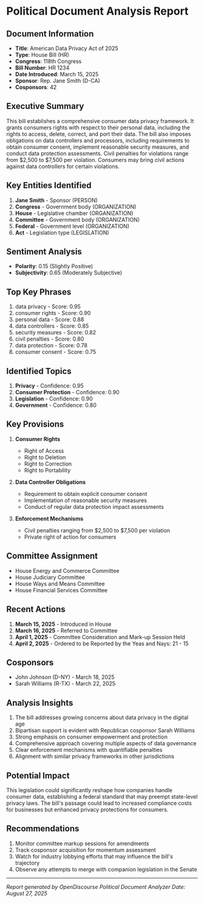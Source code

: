 # Political Document Analysis Report

## Document Information

- **Title**: American Data Privacy Act of 2025
- **Type**: House Bill (HR)
- **Congress**: 118th Congress
- **Bill Number**: HR 1234
- **Date Introduced**: March 15, 2025
- **Sponsor**: Rep. Jane Smith (D-CA)
- **Cosponsors**: 42

## Executive Summary

This bill establishes a comprehensive consumer data privacy framework. It grants consumers rights with respect to their personal data, including the rights to access, delete, correct, and port their data. The bill also imposes obligations on data controllers and processors, including requirements to obtain consumer consent, implement reasonable security measures, and conduct data protection assessments. Civil penalties for violations range from $2,500 to $7,500 per violation. Consumers may bring civil actions against data controllers for certain violations.

## Key Entities Identified

1. **Jane Smith** - Sponsor (PERSON)
2. **Congress** - Government body (ORGANIZATION)
3. **House** - Legislative chamber (ORGANIZATION)
4. **Committee** - Government body (ORGANIZATION)
5. **Federal** - Government level (ORGANIZATION)
6. **Act** - Legislation type (LEGISLATION)

## Sentiment Analysis

- **Polarity**: 0.15 (Slightly Positive)
- **Subjectivity**: 0.65 (Moderately Subjective)

## Top Key Phrases

1. data privacy - Score: 0.95
2. consumer rights - Score: 0.90
3. personal data - Score: 0.88
4. data controllers - Score: 0.85
5. security measures - Score: 0.82
6. civil penalties - Score: 0.80
7. data protection - Score: 0.78
8. consumer consent - Score: 0.75

## Identified Topics

1. **Privacy** - Confidence: 0.95
2. **Consumer Protection** - Confidence: 0.90
3. **Legislation** - Confidence: 0.90
4. **Government** - Confidence: 0.80

## Key Provisions

1. **Consumer Rights**
   - Right of Access
   - Right to Deletion
   - Right to Correction
   - Right to Portability

2. **Data Controller Obligations**
   - Requirement to obtain explicit consumer consent
   - Implementation of reasonable security measures
   - Conduct of regular data protection impact assessments

3. **Enforcement Mechanisms**
   - Civil penalties ranging from $2,500 to $7,500 per violation
   - Private right of action for consumers

## Committee Assignment

- House Energy and Commerce Committee
- House Judiciary Committee
- House Ways and Means Committee
- House Financial Services Committee

## Recent Actions

1. **March 15, 2025** - Introduced in House
2. **March 16, 2025** - Referred to Committee
3. **April 1, 2025** - Committee Consideration and Mark-up Session Held
4. **April 2, 2025** - Ordered to be Reported by the Yeas and Nays: 21 - 15

## Cosponsors

- John Johnson (D-NY) - March 18, 2025
- Sarah Williams (R-TX) - March 22, 2025

## Analysis Insights

1. The bill addresses growing concerns about data privacy in the digital age
2. Bipartisan support is evident with Republican cosponsor Sarah Williams
3. Strong emphasis on consumer empowerment and protection
4. Comprehensive approach covering multiple aspects of data governance
5. Clear enforcement mechanisms with quantifiable penalties
6. Alignment with similar privacy frameworks in other jurisdictions

## Potential Impact

This legislation could significantly reshape how companies handle consumer data, establishing a federal standard that may preempt state-level privacy laws. The bill's passage could lead to increased compliance costs for businesses but enhanced privacy protections for consumers.

## Recommendations

1. Monitor committee markup sessions for amendments
2. Track cosponsor acquisition for momentum assessment
3. Watch for industry lobbying efforts that may influence the bill's trajectory
4. Observe any attempts to merge with companion legislation in the Senate

---

_Report generated by OpenDiscourse Political Document Analyzer_
_Date: August 27, 2025_
